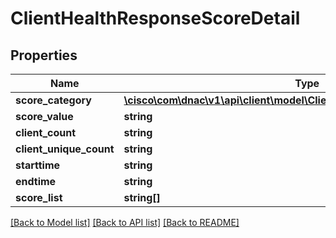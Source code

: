 # ClientHealthResponseScoreDetail

## Properties
Name | Type | Description | Notes
------------ | ------------- | ------------- | -------------
**score_category** | [**\cisco\com\dnac\v1\api\client\model\ClientHealthResponseScoreCategory**](ClientHealthResponseScoreCategory.md) |  | [optional] 
**score_value** | **string** |  | [optional] 
**client_count** | **string** |  | [optional] 
**client_unique_count** | **string** |  | [optional] 
**starttime** | **string** |  | [optional] 
**endtime** | **string** |  | [optional] 
**score_list** | **string[]** |  | [optional] 

[[Back to Model list]](../README.md#documentation-for-models) [[Back to API list]](../README.md#documentation-for-api-endpoints) [[Back to README]](../README.md)


